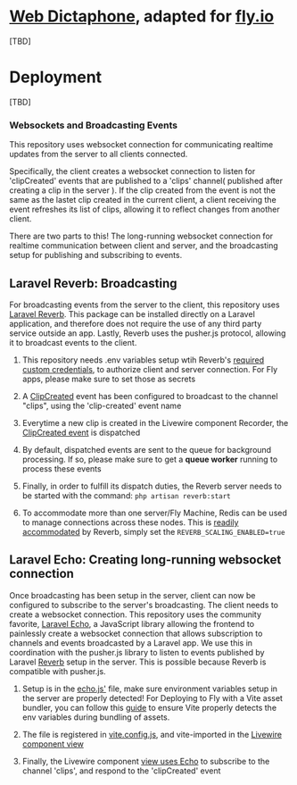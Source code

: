 # [Web Dictaphone](http://todomvc.com), adapted for [fly.io](https://fly.io/)

[TBD]

# Deployment

[TBD]



### Websockets and Broadcasting Events

This repository uses websocket connection for communicating realtime updates from the server to all clients connected.

Specifically, the client creates a websocket connection to listen for 'clipCreated' events that are published to a 'clips' channel( published after creating a clip in the server ). If the clip created from the event is not the same as the lastet clip created in the current client, a client receiving the event refreshes its list of clips, allowing it to reflect changes from another client.

There are two parts to this! The long-running websocket connection for realtime communication between client and server, and the broadcasting setup for publishing and subscribing to events. 


## Laravel Reverb: Broadcasting

For broadcasting events from the server to the client, this repository uses [Laravel Reverb](https://laravel.com/docs/11.x/broadcasting#reverb). This package can be installed directly on a Laravel application, and therefore does not require the use of any third party service outside an app. Lastly, Reverb uses the pusher.js protocol, allowing it to broadcast events to the client.

1. This repository needs .env variables setup wtih Reverb's [required custom credentials](https://laravel.com/docs/11.x/reverb#application-credentials), to authorize client and server connection. For Fly apps, please make sure to set those as secrets

2. A [ClipCreated](https://github.com/fly-apps/laravel-dictaphone/blob/master/app/Events/ClipCreated.php) event has been configured to broadcast to the channel "clips", using the 'clip-created' event name 

3. Everytime a new clip is created in the Livewire component Recorder, the [ClipCreated event](https://github.com/fly-apps/laravel-dictaphone/blob/master/app/Livewire/Recorder.php#L68) is dispatched

4. By default, dispatched events are sent to the queue for background processing. If so, please make sure to get a **queue worker** running to process these events

5. Finally, in order to fulfill its dispatch duties, the Reverb server needs to be started with the command: `php artisan reverb:start`

6. To accommodate more than one server/Fly Machine, Redis can be used to manage connections across these nodes. This is [readily accommodated](https://laravel.com/docs/11.x/reverb#scaling) by Reverb, simply set the `REVERB_SCALING_ENABLED=true`



## Laravel Echo: Creating long-running websocket connection

Once broadcasting has been setup in the server, client can now be configured to subscribe to the server's broadcasting. 
The client needs to create a websocket connection. This repository uses the community favorite, [Laravel Echo](https://github.com/laravel/echo), a JavaScript library allowing the frontend to painlessly create a websocket connection that allows subscription to channels and events broadcasted by a Laravel app. We use this in coordination with the pusher.js library to listen to events published by Laravel  [Reverb](https://laravel.com/docs/11.x/broadcasting#client-reverb) setup in the server. This is possible because Reverb is compatible with pusher.js.

1. Setup is in the [echo.js'](https://github.com/fly-apps/laravel-dictaphone/blob/master/resources/js/echo.js) file, make sure environment variables setup in the server are properly detected! For Deploying to Fly with a Vite asset bundler, you can follow this [guide](https://github.com/superfly/docs/pull/1521/files) to ensure Vite properly detects the env variables during bundling of assets.

2. The file is registered in [vite.config.js](https://github.com/fly-apps/laravel-dictaphone/blob/master/vite.config.js#L12), and vite-imported in the [Livewire component view](https://github.com/fly-apps/laravel-dictaphone/blob/master/resources/views/livewire/recorder.blade.php#L18)


3. Finally, the Livewire component [view uses Echo](https://github.com/fly-apps/laravel-dictaphone/blob/master/resources/views/livewire/recorder.blade.php#L37) to subscribe to the channel 'clips', and respond to the 'clipCreated' event
 

